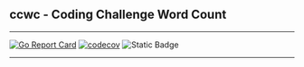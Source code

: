 ## ccwc - Coding Challenge Word Count

---

[![Go Report Card](https://goreportcard.com/badge/github.com/cmedina-dev/ccwc)](https://goreportcard.com/report/github.com/cmedina-dev/ccwc) [![codecov](https://codecov.io/gh/cmedina-dev/ccwc/graph/badge.svg?token=V1KT2B1CZW)](https://codecov.io/gh/cmedina-dev/ccwc) ![Static Badge](https://img.shields.io/badge/License-MIT-brightgreen?link=https%3A%2F%2Fgithub.com%2Fcmedina-dev%2Fccwc%2Fblob%2Fmain%2FLICENSE)



---